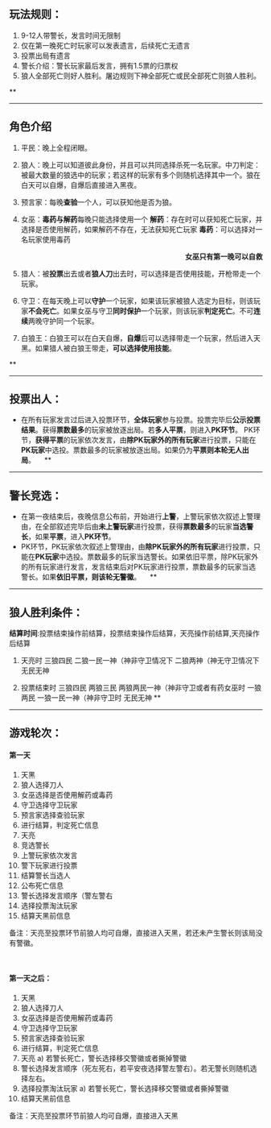 
## 玩法规则：
1.	9-12人带警长，发言时间无限制
2.	仅在第一晚死亡时玩家可以发表遗言，后续死亡无遗言
3.	投票出局有遗言
4.	警长介绍：警长玩家最后发言，拥有1.5票的归票权
5.	狼人全部死亡则好人胜利。屠边规则下神全部死亡或民全部死亡则狼人胜利。

**

---
## 角色介绍
1.	平民：晚上全程闭眼。
2.	狼人：晚上可以知道彼此身份，并且可以共同选择杀死一名玩家。中刀判定：被最大数量的狼选中的玩家；若这样的玩家有多个则随机选择其中一个。狼在白天可以自爆，自爆后直接进入黑夜。
3.	预言家：每晚**查验**一个人，可以获知他是否为狼。
4.	女巫：**毒药与解药**每晚只能选择使用一个
**解药**：存在时可以获知死亡玩家，并选择是否使用解药，如果解药不存在，无法获知死亡玩家
**毒药**：可以选择对一名玩家使用毒药
**<p align="right">**女巫只有第一晚可以自救**</p>**



5.	猎人：被**投票**出去或者**狼人刀**出去时，可以选择是否使用技能，开枪带走一个玩家。
6.	守卫：在每天晚上可以**守护**一个玩家，如果该玩家被狼人选定为目标，则该玩家**不会死亡**。如果女巫与守卫**同时保护**一个玩家，则该玩家**判定死亡**。不可**连续**两晚守护同一个玩家。
7.	白狼王：白狼王可以在白天自爆，**自爆**后可以选择带走一个玩家，然后进入天黑。如果猎人被白狼王带走，**可以选择使用技能**。

**

---
## 投票出人：
+ 在所有玩家发言过后进入投票环节，**全体玩家**参与投票。投票完毕后**公示投票结果**。获得**票数最多**的玩家被放逐出局。若**多人平票**，则进入**PK环节**。
PK环节，**获得平票**的玩家依次发言，由**除PK玩家外的所有玩家**进行投票，只能在**PK玩家**中选投。票数最多的玩家被放逐出局。如果仍为**平票则本轮无人出局**。 
**

---
## 警长竞选：
+ 在第一夜结束后，夜晚信息公布前，开始进行**上警**，上警玩家依次叙述上警理由，在全部叙述完毕后由**未上警玩家**进行投票，获得**票数最多**的玩家**当选警长**，如果**平票**，进入**PK环节**。
+ PK环节，PK玩家依次叙述上警理由，由**除PK玩家外的所有玩家**进行投票，只能在**PK玩家**中选投。票数最多的玩家当选警长。如果依旧平票，除PK玩家外的所有玩家进行发言，发言结束后对PK玩家进行投票，票数最多的玩家当选警长。如果**依旧平票，则该轮无警徽**。 
**

---
## 狼人胜利条件：
**结算时间**:投票结束操作前结算，投票结束操作后结算，天亮操作前结算,天亮操作后结算

1.	天亮时
三狼四民
二狼一民一神（神非守卫情况下
二狼两神（神无守卫情况下
无民无神

2.  投票结束时
三狼四民
两狼三民
两狼两民一神（神非守卫或者有药女巫时
一狼两民
一狼一民一神（神非守卫时
无民无神
**

---
## 游戏轮次：
#### 第一天
1)	天黑
2)	狼人选择刀人
3)	女巫选择是否使用解药或毒药
4)	守卫选择守卫玩家
5)	预言家选择查验玩家
6)	进行结算，判定死亡信息
7)	天亮
8)	竞选警长
9)	上警玩家依次发言
10)	警下玩家进行投票
11)	结算警长当选人
12)	公布死亡信息
13)	警长选择发言顺序（警左警右
14)	选择投票淘汰玩家
15)	结算天黑前信息

备注：天亮至投票环节前狼人均可自爆，直接进入天黑，若还未产生警长则该局没有警徽。

 
#### 第一天之后：
1)	天黑
2)	狼人选择刀人
3)	女巫选择是否使用解药或毒药
4)	守卫选择守卫玩家
5)	预言家选择查验玩家
6)	进行结算，判定死亡信息
7)	天亮
a)	若警长死亡，警长选择移交警徽或者撕掉警徽
8)	警长选择发言顺序（死左死右，若平安夜选择警左警右）。若无警长则随机选择左右。
9)	选择投票淘汰玩家
a)	若警长死亡，警长选择移交警徽或者撕掉警徽
10)	结算天黑前信息

备注：天亮至投票环节前狼人均可自爆，直接进入天黑